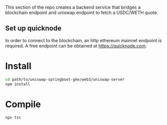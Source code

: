 This section of the repo creates a backend service that bridges a blockchain endpoint and uniswap endpoint to fetch a USDC/WETH quote.

## Set up quicknode

In order to connect to the blockchain, an http ethereum mainnet endpoint is required. A free endpoint can be obtained at https://quicknode.com.

# Install
``` bash
cd path/to/uniswap-springboot-gke/web3/uniswap-server
npm install
```

# Compile
``` bash
npx tsc
```
